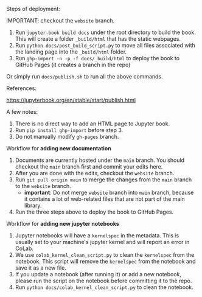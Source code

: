 Steps of deployment:

IMPORTANT: checkout the `website` branch.

1. Run `jupyter-book build docs` under the root directory to build the book. This will create a folder `_build/html` that has the static webpages.
2. Run `python docs/post_build_script.py` to move all files associated with the landing page into the `_build/html` folder.
3. Run `ghp-import -n -p -f docs/_build/html` to deploy the book to GitHub Pages (it creates a branch in the repo)

Or simply run `docs/publish.sh` to run all the above commands.

References:

https://jupyterbook.org/en/stable/start/publish.html 

A few notes:
1. There is no direct way to add an HTML page to Jupyter book.
2. Run `pip install ghp-import` before step 3.
3. Do not manually modify `gh-pages` branch.


Workflow for **adding new documentation**
1. Documents are currently hosted under the `main` branch. You should checkout the `main` branch first and commit your edits here.
2. After you are done with the edits, checkout the `website` branch.
3. Run `git pull origin main` to merge the changes from the `main` branch to the `website` branch.
    - **important**: Do not merge `website` branch into `main` branch, because it contains a lot of web-related files that are not part of the main library.
4. Run the three steps above to deploy the book to GitHub Pages.

Workflow for **adding new jupyter notebooks**
1. Jupyter notebooks will have a `kernelspec` in the metadata. This is usually set to your machine's jupyter kernel and will report an error in CoLab. 
2. We use `colab_kernel_clean_script.py` to clean the `kernelspec` from the notebook. This script will remove the `kernelspec` from the notebook and save it as a new file.
3. If you update a notebook (after running it) or add a new notebook, please run the script on the notebook before committing it to the repo.
4. Run `python docs/colab_kernel_clean_script.py` to clean the notebook.